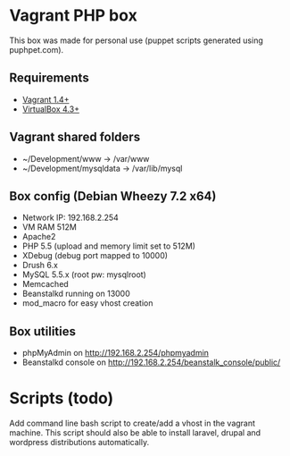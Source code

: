 Vagrant PHP box
===============

This box was made for personal use (puppet scripts generated using puphpet.com).

## Requirements
* [Vagrant 1.4+](http://www.vagrantup.com/downloads.html)
* [VirtualBox 4.3+](https://www.virtualbox.org/wiki/Downloads)

## Vagrant shared folders
* ~/Development/www -> /var/www
* ~/Development/mysqldata -> /var/lib/mysql

## Box config (Debian Wheezy 7.2 x64)
* Network IP: 192.168.2.254
* VM RAM 512M
* Apache2
* PHP 5.5 (upload and memory limit set to 512M)
* XDebug (debug port mapped to 10000)
* Drush 6.x
* MySQL 5.5.x (root pw: mysqlroot)
* Memcached
* Beanstalkd running on 13000
* mod_macro for easy vhost creation

## Box utilities
* phpMyAdmin on http://192.168.2.254/phpmyadmin
* Beanstalkd console on http://192.168.2.254/beanstalk_console/public/

# Scripts (todo)
Add command line bash script to create/add a vhost in the vagrant machine.
This script should also be able to install laravel, drupal and wordpress distributions automatically.
